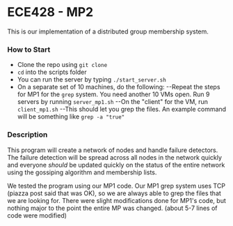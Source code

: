 # ECE428 - MP2

This is our implementation of a distributed group membership system.
### How to Start
- Clone the repo using `git clone`
- `cd` into the scripts folder
- You can run the server by typing `./start_server.sh`
- On a separate set of 10 machines, do the following:
--Repeat the steps for MP1 for the `grep` system. You need another 10 VMs open. Run 9 servers by running `server_mp1.sh`
--On the "client" for the VM, run `client_mp1.sh`
--This should let you grep the files. An example command will be something like `grep -a "true"`

### Description
This program will create a network of nodes and handle failure detectors. The failure detection will be spread across all nodes in the network quickly and everyone _should_ be updated quickly on the status of the entire network using the gossiping algorithm and membership lists.

We tested the program using our MP1 code. Our MP1 grep system uses TCP (piazza post said that was OK), so we are always able to grep the files that we are looking for. There were slight modifications done for MP1's code, but nothing major to the point the entire MP was changed. (about 5-7 lines of code were modified)
